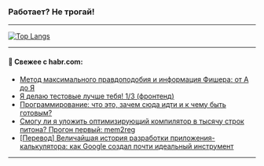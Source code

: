 ### Работает? Не трогай!

---
<!--
#### 🛠️ Technical stack:

![Java](https://img.shields.io/badge/Java-informational?logo=Oracle&style=flat&logoColor=white&color=FF4500)
![Kotlin](https://img.shields.io/badge/Kotlin-informational?logo=Kotlin&style=flat&logoColor=white&color=774D97)
![TS](https://img.shields.io/badge/TypeScript-informational?logo=typeScript&style=flat&logoColor=black&color=017acc)
![Python](https://img.shields.io/badge/Python-informational?logo=Python&style=flat&logoColor=black&color=ffdd54) <br>
![Spring](https://img.shields.io/badge/Spring-informational?logo=Spring&style=flat&logoColor=white&color=6DB33F) 
![SpringBoot](https://img.shields.io/badge/SpringBoot-informational?logo=SpringBoot&style=flat&logoColor=white&color=6DB33F)
![Nest](https://img.shields.io/badge/NestJS-informational?logo=NestJS&style=flat&logoColor=white&color=E0234E) 
![NodeJS](https://img.shields.io/badge/NodeJS-informational?logo=node.js&style=flat&logoColor=white&color=70A760)<br>
![PostgreSQL](https://img.shields.io/badge/PostgreSQL-informational?logo=PostgreSQL&style=flat&logoColor=white&color=DAA520)
![MongoDB](https://img.shields.io/badge/MongoDB-informational?logo=MongoDB&style=flat&logoColor=white&color=870000)
![Apache](https://img.shields.io/badge/Apache-informational?logo=apache&style=flat&logoColor=white&color=f74e28)

___ 
-->

<!--- #### 🛠️ : --->

[![Top Langs](https://github-readme-stats-82jvfl3w3-advtsettinggmailcoms-projects.vercel.app/api/top-langs/?username=zloylis&langs_count=10&hide_title=true&title_color=e6edf3&size_weight=0.5&count_weight=0.5&layout=compact&hide_progress=true&hide_border=true&theme=dracula)](https://github.com/zloylis)

<!---


####  :octocat:&nbsp;&nbsp; Статистика:

![GitHub stats](https://github-readme-stats-u2qms2cxw-advtsettinggmailcoms-projects.vercel.app/api?username=zloylis&show_icons=true&hide_border=true&theme=dracula&title_color=e6edf3&include_all_commits=true&count_private=true&hide_rank=false&hide_title=true&rank_icon=github)
-->
---

#### 💬 Свежее с habr.com:

<!-- BLOG-POST-LIST:START -->
- [Метод максимального правдоподобия и информация Фишера: от А до Я](https://habr.com/ru/articles/830326/?utm_source=habrahabr&utm_medium=rss&utm_campaign=830326)
- [Я делаю тестовые лучше тебя! 1/3 &lpar;фронтенд&rpar;](https://habr.com/ru/articles/883006/?utm_source=habrahabr&utm_medium=rss&utm_campaign=883006)
- [Программирование: что это, зачем сюда идти и к чему быть готовым?](https://habr.com/ru/articles/883034/?utm_source=habrahabr&utm_medium=rss&utm_campaign=883034)
- [Смогу ли я уложить оптимизирующий компилятор в тысячу строк питона? Прогон первый: mem2reg](https://habr.com/ru/articles/881192/?utm_source=habrahabr&utm_medium=rss&utm_campaign=881192)
- [[Перевод] Величайшая история разработки приложения-калькулятора: как Google создал почти идеальный инструмент](https://habr.com/ru/articles/883028/?utm_source=habrahabr&utm_medium=rss&utm_campaign=883028)
<!-- BLOG-POST-LIST:END -->

---
